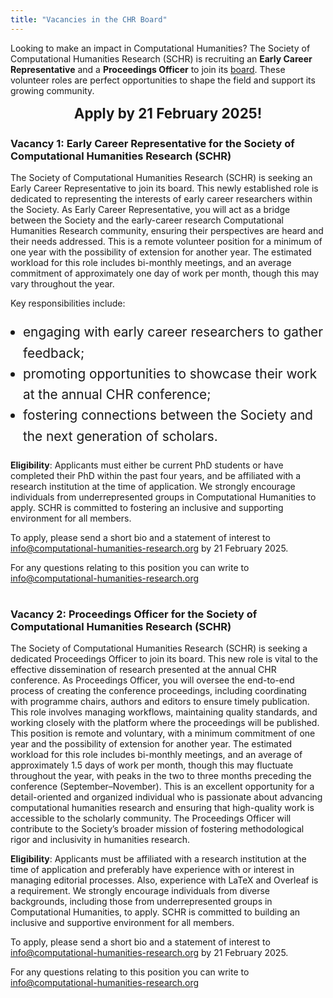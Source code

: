 ```yaml
---
title: "Vacancies in the CHR Board"
---
```

Looking to make an impact in Computational Humanities? The Society of Computational Humanities Research (SCHR) is recruiting an <span style="font-weight:bold;">Early Career Representative</span> and a <span style="font-weight:bold;">Proceedings Officer</span> to join its <a href="/about/board">board</a>. These volunteer roles are perfect opportunities to shape the field and support its growing community. 

<div style="font-size:1.6em; text-align:center">
<span style="font-weight:bold;">Apply by 21 February 2025!</span>
</div>

<div class="space" style="padding-top:0.5%;"></div>

<h3 style="font-weight:bold;">Vacancy 1: Early Career Representative for the Society of Computational Humanities Research (SCHR)</h3>

The Society of Computational Humanities Research (SCHR) is seeking an Early Career Representative to join its board. This newly established role is dedicated to representing the interests of early career researchers within the Society. As Early Career Representative, you will act as a bridge between the Society and the early-career research Computational Humanities Research community, ensuring their perspectives are heard and their needs addressed.
This is a remote volunteer position for a minimum of one year with the possibility of extension for another year. The estimated workload for this role includes bi-monthly meetings, and an average commitment of approximately one day of work per month, though this may vary throughout the year.


Key responsibilities include:
<ul style="font-size: 1.3rem; line-height: 1.6; padding-left: 20px;">
    <li>engaging with early career researchers to gather feedback;</li>
    <li>promoting opportunities to showcase their work at the annual CHR conference;</li>
    <li>fostering connections between the Society and the next generation of scholars.</li>
</ul>

<span style="font-weight:bold;">Eligibility</span>: Applicants must either be current PhD students or have completed their PhD within the past four years, and be affiliated with a research institution at the time of application. We strongly encourage individuals from underrepresented groups in Computational Humanities to apply. SCHR is committed to fostering an inclusive and supporting environment for all members.

To apply, please send a short bio and a statement of interest to info@computational-humanities-research.org by 21 February 2025.

For any questions relating to this position you can write to info@computational-humanities-research.org

<div class="space" style="padding-top:0.5%;"></div>

<h3 style="font-weight:bold;">Vacancy 2: Proceedings Officer for the Society of Computational Humanities Research (SCHR)</h3>

The Society of Computational Humanities Research (SCHR) is seeking a dedicated Proceedings Officer to join its board. This new role is vital to the effective dissemination of research presented at the annual CHR conference. As Proceedings Officer, you will oversee the end-to-end process of creating the conference proceedings, including coordinating with programme chairs, authors and editors to ensure timely publication. This role involves managing workflows, maintaining quality standards, and working closely with the platform where the proceedings will be published. This position is remote and voluntary, with a minimum commitment of one year and the possibility of extension for another year.
The estimated workload for this role includes bi-monthly meetings, and an average of approximately 1.5 days of work per month, though this may fluctuate throughout the year, with peaks in the two to three months preceding the conference (September–November).
This is an excellent opportunity for a detail-oriented and organized individual who is passionate about advancing computational humanities research and ensuring that high-quality work is accessible to the scholarly community. The Proceedings Officer will contribute to the Society’s broader mission of fostering methodological rigor and inclusivity in humanities research.

<span style="font-weight:bold;">Eligibility</span>:  Applicants must be affiliated with a research institution at the time of application and preferably have experience with or interest in managing editorial processes. Also, experience with LaTeX and Overleaf is a requirement. We strongly encourage individuals from diverse backgrounds, including those from underrepresented groups in Computational Humanities, to apply. SCHR is committed to building an inclusive and supportive environment for all members. 

To apply, please send a short bio and a statement of interest to info@computational-humanities-research.org by 21 February 2025.

For any questions relating to this position you can write to info@computational-humanities-research.org
